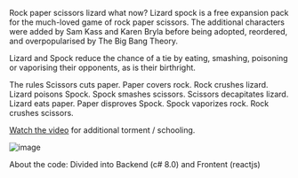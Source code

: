Rock paper scissors lizard what now?
Lizard spock is a free expansion pack for the much-loved game of rock paper scissors. The additional characters were added by Sam Kass and Karen Bryla before being adopted, reordered, and overpopularised by The Big Bang Theory.

Lizard and Spock reduce the chance of a tie by eating, smashing, poisoning or vaporising their opponents, as is their birthright.

The rules
Scissors cuts paper. Paper covers rock. Rock crushes lizard. Lizard poisons Spock. Spock smashes scissors. Scissors decapitates lizard. Lizard eats paper. Paper disproves Spock. Spock vaporizes rock. Rock crushes scissors.

[Watch the video]([url](https://www.youtube.com/watch?v=x5Q6-wMx-K8)) for additional torment / schooling.

![image](https://github.com/user-attachments/assets/2957dc6e-f1c3-4b8b-9c64-99fd280167d8)

About the code:
Divided into Backend (c# 8.0) and Frontent (reactjs)
